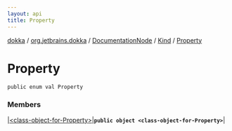 ```yaml
---
layout: api
title: Property
---
```

[dokka](../../../../index.html) / [org.jetbrains.dokka](../../../index.html) / [DocumentationNode](../../index.html) / [Kind](../index.html) / [Property](index.html)


# Property



```
public enum val Property
```


### Members


|[&lt;class-object-for-Property&gt;](_class-object-for-Property_.html)|**`public object <class-object-for-Property>`**|

